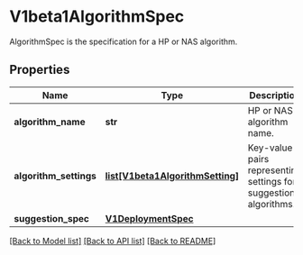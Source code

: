 # V1beta1AlgorithmSpec

AlgorithmSpec is the specification for a HP or NAS algorithm.
## Properties
Name | Type | Description | Notes
------------ | ------------- | ------------- | -------------
**algorithm_name** | **str** | HP or NAS algorithm name. | [optional] 
**algorithm_settings** | [**list[V1beta1AlgorithmSetting]**](V1beta1AlgorithmSetting.md) | Key-value pairs representing settings for suggestion algorithms. | [optional] 
**suggestion_spec** | [**V1DeploymentSpec**](https://github.com/kubernetes-client/python/blob/master/kubernetes/docs/V1DeploymentSpec.md) |  | [optional] 

[[Back to Model list]](../README.md#documentation-for-models) [[Back to API list]](../README.md#documentation-for-api-endpoints) [[Back to README]](../README.md)


